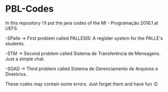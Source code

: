 # PBL-Codes

In this repository i'll put the java codes of the MI - Programação 2016.1 at UEFS.

-SPalle -> First problem called PALLESIS: A register system for the PALLE's students.

-STM -> Second problem called Sistema de Transferência de Mensagens. Just a simple chat.

-SGAD -> Third problem called Sistema de Gerenciamento de Arquivos e Diretórios.

These codes may contain some errors. Just forget them and have fun :D

